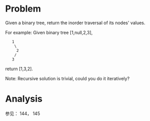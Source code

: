 # Problem

Given a binary tree, return the inorder traversal of its nodes' values.

For example:
Given binary tree [1,null,2,3],
```
   1
    \
     2
    /
   3
```
return [1,3,2].

Note: Recursive solution is trivial, could you do it iteratively?

# Analysis

参见： 144， 145